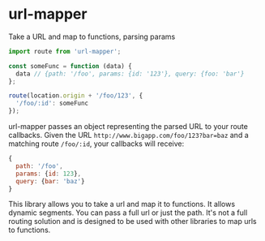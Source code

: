 # url-mapper
Take a URL and map to functions, parsing params

```js
import route from 'url-mapper';

const someFunc = function (data) {
  data // {path: '/foo', params: {id: '123'}, query: {foo: 'bar'}
};

route(location.origin + '/foo/123', {
  '/foo/:id': someFunc
});
```
url-mapper passes an object representing the parsed URL to your route callbacks. Given the URL `http://www.bigapp.com/foo/123?bar=baz` and a matching route `/foo/:id`, your callbacks will receive:
```js
{
  path: '/foo',
  params: {id: 123},
  query: {bar: 'baz'}
}
```

This library allows you to take a url and map it to functions. It allows dynamic segments. You can pass a full url or just the path. It's not a full routing solution and is designed to be used with other libraries to map urls to functions.
